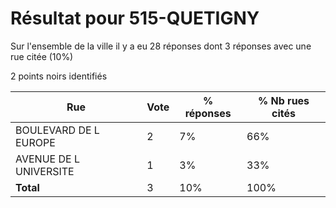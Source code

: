 # Résultat pour 515-QUETIGNY

Sur l'ensemble de la ville il y a eu 28 réponses dont 3 réponses avec une rue citée (10%)

2 points noirs identifiés

| Rue | Vote | % réponses | % Nb rues cités|
|-----|------|------------|----------------|
| BOULEVARD DE L EUROPE | 2 | 7% | 66%|
| AVENUE DE L UNIVERSITE | 1 | 3% | 33%|
| **Total** | 3 | 10% | 100%|
